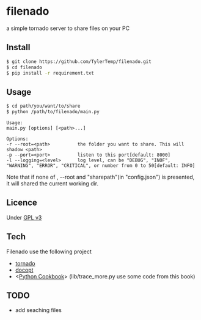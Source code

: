 filenado
===========

a simple tornado server to share files on your PC


Install
---------

```bash
$ git clone https://github.com/TylerTemp/filenado.git
$ cd filenado
$ pip install -r requirement.txt
```

Usage
-----------

```bash
$ cd path/you/want/to/share
$ python /path/to/filenado/main.py
```
```
Usage:
main.py [options] [<path>...]

Options:
-r --root=<path>          the folder you want to share. This will shadow <path>
-p --port=<port>          listen to this port[default: 8000]
-l --logging=<level>      log level, can be "DEBUG", "INOF", "WARNING", "ERROR", "CRITICAL", or number from 0 to 50[default: INFO]
```

Note that if none of <path>, --root and "sharepath"(in "config.json")  is presented, it will shared the current working dir.


Licence
-------------

Under [GPL v3](http://www.gnu.org/licenses/gpl.txt)

Tech
------------

Filenado use the following project
* [tornado](www.tornadoweb.org/)
* [docopt](https://github.com/docopt/docopt)
* <[Python Cookbook](http://www.amazon.com/Python-Cookbook-Third-David-Beazley/dp/1449340377/ref=sr_1_1?ie=UTF8&qid=1422410102&sr=8-1&keywords=python+cookbook)> (lib/trace_more.py use some code from this book)


TODO
------------

* add seaching files
